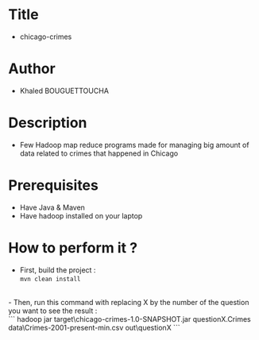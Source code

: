 # Title
- chicago-crimes

# Author
- Khaled BOUGUETTOUCHA

# Description
- Few Hadoop map reduce programs made for managing big amount of data related to crimes that happened in Chicago

# Prerequisites
- Have Java & Maven 
- Have hadoop installed on your laptop

# How to perform it ?
- First, build the project : <br />
``` mvn clean install ```
<br />
- Then, run this command with replacing X by the number of the question you want to see the result : <br />
``` hadoop jar target\chicago-crimes-1.0-SNAPSHOT.jar questionX.Crimes data\Crimes-2001-present-min.csv out\questionX ```

